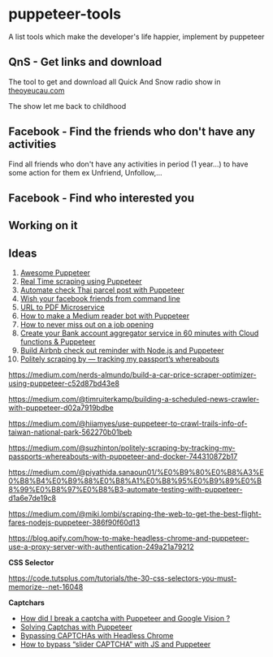 # puppeteer-tools
A list tools which make the developer's life happier, implement by puppeteer

## QnS - Get links and download

The tool to get and download all Quick And Snow radio show in [theoyeucau.com](https://www.theoyeucau.com/)

The show let me back to childhood

## Facebook - Find the friends who don't have any activities

Find all friends who don't have any activities in period (1 year...) to have some action for them ex Unfriend, Unfollow,...

## Facebook - Find who interested you


## Working on it

## Ideas

1. [Awesome Puppeteer](https://github.com/danghung1202/awesome-puppeteer)
2. [Real Time scraping using Puppeteer](https://medium.com/stink-studios/real-time-scraping-using-puppeteer-40495b5fc270)
3. [Automate check Thai parcel post with Puppeteer](https://medium.com/@gaingain/automate-%E0%B9%80%E0%B8%8A%E0%B9%87%E0%B8%84%E0%B8%9E%E0%B8%B1%E0%B8%AA%E0%B8%94%E0%B8%B8%E0%B9%84%E0%B8%9B%E0%B8%A3%E0%B8%A9%E0%B8%93%E0%B8%B5%E0%B8%A2%E0%B9%8C%E0%B9%84%E0%B8%97%E0%B8%A2%E0%B8%94%E0%B9%89%E0%B8%A7%E0%B8%A2-puppeteer-5d6a33d187be)
4. [Wish your facebook friends from command line](https://github.com/igniteram/facebook-birthday-cli)
5. [URL to PDF Microservice](https://github.com/alvarcarto/url-to-pdf-api)
6. [How to make a Medium reader bot with Puppeteer](https://codeburst.io/how-to-make-a-medium-reader-bot-with-puppeteer-4d8b5a76fed0)
7. [How to never miss out on a job opening](https://medium.com/@anthonyjdella/how-to-never-miss-out-on-a-job-opening-node-js-with-puppeteer-d46f23139802)
8. [Create your Bank account aggregator service in 60 minutes with Cloud functions & Puppeteer](https://medium.com/@romulocintra/create-your-bank-account-aggregator-service-in-60-minutes-with-cloud-functions-puppeteer-f9d27ed68c8)
9. [Build Airbnb check out reminder with Node.js and Puppeteer](https://medium.com/@leejh3224/build-airbnb-check-out-reminder-with-node-js-and-puppeteer-ab0791473347)
10. [Politely scraping by — tracking my passport’s whereabouts](https://medium.com/@suzhinton/politely-scraping-by-tracking-my-passports-whereabouts-with-puppeteer-and-docker-744310872b17) 



https://medium.com/nerds-almundo/build-a-car-price-scraper-optimizer-using-puppeteer-c52d87bd43e8

https://medium.com/@timruiterkamp/building-a-scheduled-news-crawler-with-puppeteer-d02a7919bdbe

https://medium.com/@hiiamyes/use-puppeteer-to-crawl-trails-info-of-taiwan-national-park-562270b01beb

https://medium.com/@suzhinton/politely-scraping-by-tracking-my-passports-whereabouts-with-puppeteer-and-docker-744310872b17

https://medium.com/@piyathida.sanaoun01/%E0%B9%80%E0%B8%A3%E0%B8%B4%E0%B9%88%E0%B8%A1%E0%B8%95%E0%B9%89%E0%B8%99%E0%B8%97%E0%B8%B3-automate-testing-with-puppeteer-d1a6e7de19c8

https://medium.com/@miki.lombi/scraping-the-web-to-get-the-best-flight-fares-nodejs-puppeteer-386f90f60d13

https://blog.apify.com/how-to-make-headless-chrome-and-puppeteer-use-a-proxy-server-with-authentication-249a21a79212

**CSS Selector**

https://code.tutsplus.com/tutorials/the-30-css-selectors-you-must-memorize--net-16048


**Captchars**

* [How did I break a captcha with Puppeteer and Google Vision ?](https://medium.com/@thibeaultchenu/how-did-i-break-a-captcha-with-puppeteer-and-google-vision-ccde4dde597c)
* [Solving Captchas with Puppeteer](https://medium.com/@ofarukcaki/solving-captchas-with-puppeteer-8ce2521feb3b)
* [Bypassing CAPTCHAs with Headless Chrome](https://medium.com/@jsoverson/bypassing-captchas-with-headless-chrome-93f294518337)
* [How to bypass “slider CAPTCHA” with JS and Puppeteer](https://medium.com/@filipvitas/how-to-bypass-slider-captcha-with-js-and-puppeteer-cd5e28105e3c)



